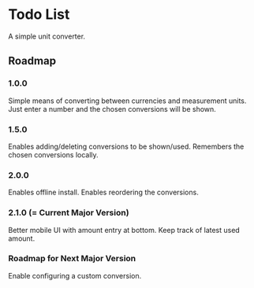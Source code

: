 # Todo List

A simple unit converter.

## Roadmap

### 1.0.0 
Simple means of converting between currencies and measurement units.
Just enter a number and the chosen conversions will be shown.

### 1.5.0
Enables adding/deleting conversions to be shown/used.
Remembers the chosen conversions locally.

### 2.0.0
Enables offline install.
Enables reordering the conversions.

### 2.1.0 (= Current Major Version)
Better mobile UI with amount entry at bottom.
Keep track of latest used amount.

### Roadmap for Next Major Version
Enable configuring a custom conversion.

  